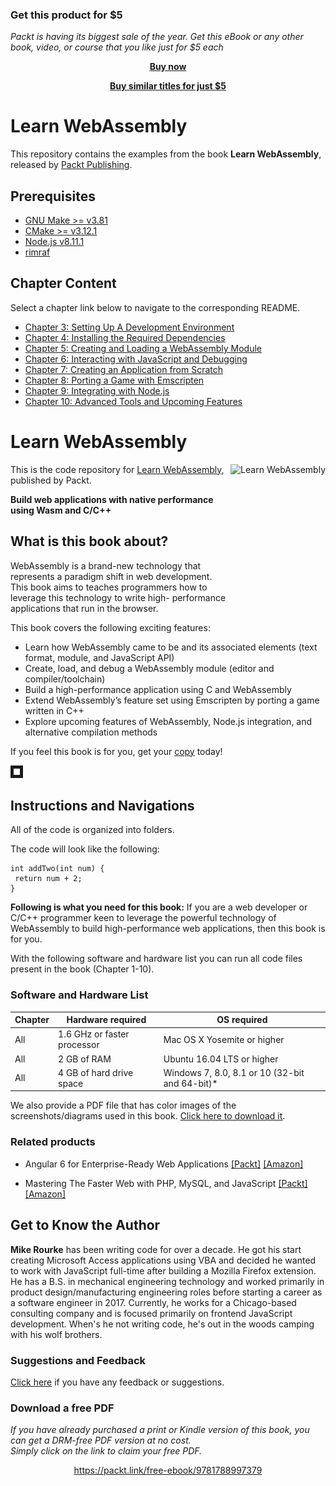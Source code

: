 
### Get this product for $5

<i>Packt is having its biggest sale of the year. Get this eBook or any other book, video, or course that you like just for $5 each</i>


<b><p align='center'>[Buy now](https://packt.link/9781788997379)</p></b>


<b><p align='center'>[Buy similar titles for just $5](https://subscription.packtpub.com/search)</p></b>


# Learn WebAssembly
This repository contains the examples from the book **Learn WebAssembly**, released by [Packt Publishing](https://www.packtpub.com).

## Prerequisites
- [GNU Make >= v3.81](https://www.gnu.org/software/make)
- [CMake >= v3.12.1](https://cmake.org)
- [Node.js v8.11.1](https://nodejs.org/en)
- [rimraf](https://www.npmjs.com/package/rimraf)

## Chapter Content
Select a chapter link below to navigate to the corresponding README.

- [Chapter 3: Setting Up A Development Environment](chapter-03-dev-env/README.md)
- [Chapter 4: Installing the Required Dependencies](chapter-04-installing-deps/README.md)
- [Chapter 5: Creating and Loading a WebAssembly Module](chapter-05-create-load-module/README.md)
- [Chapter 6: Interacting with JavaScript and Debugging](chapter-06-interact-with-js/README.md)
- [Chapter 7: Creating an Application from Scratch](chapter-07-cook-the-books/README.md)
- [Chapter 8: Porting a Game with Emscripten](chapter-08-tetris/README.md)
- [Chapter 9: Integrating with Node.js](chapter-09-node/README.md)
- [Chapter 10: Advanced Tools and Upcoming Features](chapter-10-advanced-tools/README.md)


# Learn WebAssembly

<a href="https://www.packtpub.com/web-development/learn-webassembly?utm_source=github&utm_medium=repository&utm_campaign=9781788997379 "><img src="https://d1ldz4te4covpm.cloudfront.net/sites/default/files/imagecache/ppv4_main_book_cover/B09984.png" alt="Learn WebAssembly" height="256px" align="right"></a>

This is the code repository for [Learn WebAssembly](https://www.packtpub.com/web-development/learn-webassembly?utm_source=github&utm_medium=repository&utm_campaign=9781788997379 ), published by Packt.

**Build web applications with native performance using Wasm and C/C++**

## What is this book about?
WebAssembly is a brand-new technology that represents a paradigm shift in web development. This book aims to teaches programmers how to leverage this technology to write high- performance applications that run in the browser.

This book covers the following exciting features:
* Learn how WebAssembly came to be and its associated elements (text format, module, and JavaScript API) 
* Create, load, and debug a WebAssembly module (editor and compiler/toolchain) 
* Build a high-performance application using C and WebAssembly 
* Extend WebAssembly’s feature set using Emscripten by porting a game written in C++ 
* Explore upcoming features of WebAssembly, Node.js integration, and alternative compilation methods 

If you feel this book is for you, get your [copy](https://www.amazon.com/dp/1788997379) today!

<a href="https://www.packtpub.com/?utm_source=github&utm_medium=banner&utm_campaign=GitHubBanner"><img src="https://raw.githubusercontent.com/PacktPublishing/GitHub/master/GitHub.png" 
alt="https://www.packtpub.com/" border="5" /></a>

## Instructions and Navigations
All of the code is organized into folders.

The code will look like the following:
```
int addTwo(int num) {
 return num + 2;
}
```

**Following is what you need for this book:**
If you are a web developer or C/C++ programmer keen to leverage the powerful technology of WebAssembly to build high-performance web applications, then this book is for you.

With the following software and hardware list you can run all code files present in the book (Chapter 1-10).
### Software and Hardware List
| Chapter | Hardware required | OS required |
| -------- | ------------------------------------ | ----------------------------------- |
| All | 1.6 GHz or faster processor | Mac OS X Yosemite or higher |
| All  | 2 GB of RAM | Ubuntu 16.04 LTS or higher |
| All  | 4 GB of hard drive space | Windows 7, 8.0, 8.1 or 10 (32-bit and 64-bit)* |

We also provide a PDF file that has color images of the screenshots/diagrams used in this book. [Click here to download it](https://www.packtpub.com/sites/default/files/downloads/9781788997379_ColorImages.pdf).

### Related products
*  Angular 6 for Enterprise-Ready Web Applications [[Packt]](https://www.packtpub.com/web-development/angular-6-enterprise-ready-web-applications?utm_source=github&utm_medium=repository&utm_campaign=9781786462909) [[Amazon]](https://www.amazon.com/dp/1786462907)

* Mastering The Faster Web with PHP, MySQL, and JavaScript [[Packt]](https://www.packtpub.com/web-development/mastering-faster-web-php-mysql-and-javascript?utm_source=github&utm_medium=repository&utm_campaign=9781788392211) [[Amazon]](https://www.amazon.com/dp/1788392213)

## Get to Know the Author
**Mike Rourke**
 has been writing code for over a decade. He got his start creating Microsoft Access applications using VBA and decided he wanted to work with JavaScript full-time after building a Mozilla Firefox extension. He has a B.S. in mechanical engineering technology and worked primarily in product design/manufacturing engineering roles before starting a career as a software engineer in 2017. Currently, he works for a Chicago-based consulting company and is focused primarily on frontend JavaScript development. When's he not writing code, he's out in the woods camping with his wolf brothers.

### Suggestions and Feedback
[Click here](https://docs.google.com/forms/d/e/1FAIpQLSdy7dATC6QmEL81FIUuymZ0Wy9vH1jHkvpY57OiMeKGqib_Ow/viewform) if you have any feedback or suggestions.



### Download a free PDF

 <i>If you have already purchased a print or Kindle version of this book, you can get a DRM-free PDF version at no cost.<br>Simply click on the link to claim your free PDF.</i>
<p align="center"> <a href="https://packt.link/free-ebook/9781788997379">https://packt.link/free-ebook/9781788997379 </a> </p>
